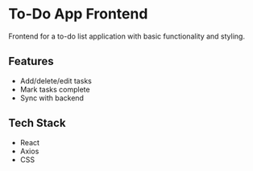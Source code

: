 # To-Do App Frontend

Frontend for a to-do list application with basic functionality and styling.

## Features
- Add/delete/edit tasks
- Mark tasks complete
- Sync with backend

## Tech Stack
- React
- Axios
- CSS
